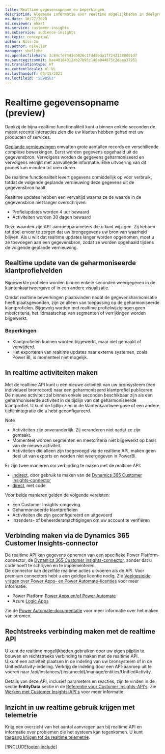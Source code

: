 ```yaml
---
title: Realtime gegevensopname en beperkingen
description: Algemene informatie over realtime mogelijkheden in doelgroepinzichten.
ms.date: 10/27/2020
ms.reviewer: mhart
ms.service: customer-insights
ms.subservice: audience-insights
ms.topic: conceptual
author: Nils-2m
ms.author: nikeller
manager: shellyha
ms.openlocfilehash: 3c84cfe7441eb026c1fd45eda1f72421388d01d7
ms.sourcegitcommit: bae40184312ab27b95c140a044875c2daea37951
ms.translationtype: HT
ms.contentlocale: nl-NL
ms.lasthandoff: 03/15/2021
ms.locfileid: "5598563"
---
```

# <a name="real-time-data-ingestion-preview"></a>Realtime gegevensopname (preview)

Dankzij de bijna-realtime functionaliteit kunt u binnen enkele seconden de meest recente interacties zien die uw klanten hebben gehad met uw producten of services.

[Geplande vernieuwingen](system.md#schedule-tab) omvatten grote aantallen records en verschillende complexe bewerkingen. Eerst worden gegevens opgehaald uit de gegevensbron. Vervolgens worden de gegevens geharmoniseerd en vervolgens verrijkt met aanvullende informatie. Elke uitvoering van dit proces kan minuten tot uren duren.

De realtime functionaliteit levert gegevens onmiddellijk op voor verbruik, totdat de volgende geplande vernieuwing deze gegevens uit de gegevensbron haalt.

Realtime updates hebben een vervaltijd waarna ze de waarde in de gegevensbron niet langer overschrijven:

- Profielupdates worden 4 uur bewaard
- Activiteiten worden 30 dagen bewaard

Deze waarden zijn API-aanroepparameters die u kunt wijzigen. Zij hebben tot doel ervoor te zorgen dat uw brongegevens uw bron van waarheid blijven. Als u wilt dat realtime updates langer worden opgenomen, moet u ze toevoegen aan een gegevensbron, zodat ze worden opgehaald tijdens de volgende geplande vernieuwing.

## <a name="real-time-update-of-the-unified-customer-profile-fields"></a>Realtime update van de geharmoniseerde klantprofielvelden

Bijgewerkte profielen worden binnen enkele seconden weergegeven in de klantenkaartweergave of in een andere visualisatie.

Omdat realtime bewerkingen plaatsvinden nadat de gegevensharmonisatie heeft plaatsgevonden, zijn ze alleen van toepassing op de geharmoniseerde klantprofielen. Bijgevolg worden met realtime profielwijzigingen geen meetcriteria, het lidmaatschap van segmenten of verrijkingen worden bijgewerkt.

### <a name="limitations"></a>Beperkingen

- Klantprofielen kunnen worden bijgewerkt, maar niet gemaakt of verwijderd.
- Het exporteren van realtime updates naar externe systemen, zoals Power BI, is momenteel niet mogelijk.

## <a name="real-time-creation-of-activities"></a>In realtime activiteiten maken

Met de realtime API kunt u een nieuwe activiteit van uw bronsysteem (een individueel bronrecord) naar een geharmoniseerd klantprofiel publiceren. De nieuwe activiteit zal binnen enkele seconden beschikbaar zijn als een geharmoniseerde activiteit in de tijdlijn van dat geharmoniseerde klantprofiel. U kunt de tijdlijn zien in de klantenkaartweergave of een andere tijdlijnintegratie die u hebt geconfigureerd.

> [!NOTE]
>
> - Activiteiten zijn onveranderlijk. Zij veranderen niet nadat ze zijn gemaakt.
> - Momenteel worden segmenten en meetcriteria niet bijgewerkt op basis van de nieuwe activiteit.
> - Activiteiten die alleen zijn toegevoegd via de realtime API, maken geen deel uit van exports en worden niet weergegeven in PowerBI.

Er zijn twee manieren om verbinding te maken met de realtime API:

- [indirect](#connect-via-the-dynamics-365-customer-insights-connector), door gebruik te maken van de [Dynamics 365 Customer Insights-connector](/connectors/customerinsights/)
- [direct](#connect-directly-to-the-real-time-api), met code

Voor beide manieren gelden de volgende vereisten:

- Een Customer Insights-omgeving
- Geharmoniseerde klantprofielen
- Activiteiten die zijn geconfigureerd en uitgevoerd
- Inzenders- of beheerdersmachtigingen om uw account te verifiëren

## <a name="connect-via-the-dynamics-365-customer-insights-connector"></a>Verbinding maken via de Dynamics 365 Customer Insights-connector

De realtime API kan gegevens opnemen van een specifieke Power Platform-connector, de [Dynamics 365 Customer Insights-connector](/connectors/customerinsights/), zonder dat u code hoeft te schrijven en te implementeren.    
De connector kan dezelfde realtime acties uitvoeren als de API. Voor premium connectors hebt u een geldige licentie nodig. Zie [Veelgestelde vragen over Power Apps- en Power Automate-licenties](/power-platform/admin/powerapps-flow-licensing-faq) voor meer informatie.

- Power Platform [Power Apps en/of Power Automate](/connectors/)
- Azure [Logic Apps](/azure/connectors/apis-list)

Zie de [Power Automate-documentatie](/power-automate/) voor meer informatie over het maken van stromen.

## <a name="connect-directly-to-the-real-time-api"></a>Rechtstreeks verbinding maken met de realtime API

U kunt de realtime mogelijkheden gebruiken door uw eigen pijplijn te bouwen en rechtstreeks verbinding te maken met de realtime API.    
U kunt een activiteit plaatsen in de indeling van uw bronsysteem of in de UnifiedActivity-indeling. Verkrijg de indeling door een API-aanroep uit te voeren naar /api/instances/{instanceId}/manage/entities/UnifiedActivity.

Details van deze API, inclusief parameters en reacties, zijn te vinden in de sectie **EntityData** sectie in de [Referentie voor Customer Insights-API's](https://developer.ci.ai.dynamics.com/api-details#api=CustomerInsights). Zie [Werken met Customer Insights-API's](apis.md) voor meer informatie.

## <a name="understand-your-real-time-usage-with-telemetry"></a>Inzicht in uw realtime gebruik krijgen met telemetrie

Krijg een overzicht van het aantal aanvragen aan bij realtime API en informatie over problemen die het systeem kan tegenkomen. U kunt [toegang krijgen tot de realtime telemetrie](system.md#api-usage-tab). 


[!INCLUDE[footer-include](../includes/footer-banner.md)]